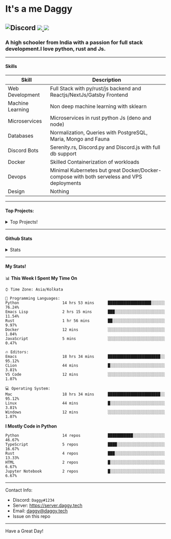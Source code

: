 
# It's a me Daggy

![Discord](https://img.shields.io/discord/491175207122370581?color=black&label=Discord&logo=discord) ![](https://img.shields.io/endpoint?url=https://dev.discordprofiles.me/api/badge/vscode/491174779278065689)<a href="https://github.com/Daggy1234">
  <img src="https://komarev.com/ghpvc/?username=Daggy1234&style=flat-square" />
</a>
 ----

### A high schooler from India with a passion for full stack development.I love python, rust and Js. 

-----

#### Skills

| Skill | Description |
| ----- | ----------- |
| Web Development | Full Stack with py/rust/js backend and Reactjs/NextJs/Gatsby Frontend
| Machine Learning | Non deep machine learning with sklearn |
| Microservices | Microservices in rust python Js (deno and node) |
| Databases | Normalization, Queries with PostgreSQL, Maria, Mongo and Fauna |
| Discord Bots | Serenity.rs, Discord.py and Discord.js with full db support |
| Docker | Skilled Containerization of workloads |
| Devops | Minimal Kubernetes but great Docker/Docker-compose with both serveless and VPS deployments |
| Design | Nothing |

---

#### Top Projects:
<details>
  <summary>Top Projects!</summary>
    
   - [Dagpi](https://dagpi.xyz) : Full stack api built with rust, postgres, redis, python and typescript with Full frontend dashboard and  full monitoring. Also 2 api wrappers for it.
    
   - [Dagbot](https://dagbot.daggy.tech): discord bot with website and feedback along with large fully customisable interface using Postgres and discord.py
    
   - [R.Daggy](https://github.com/Daggy1234/r/daggy): Private discord bot for my server with rust
    
   - [New York Pizza](https://github.com/Daggy1234/NewYorkPizza): A data science study that uses Data analysis and ML to predict the best place to open a pizza shop
 
</details>

-----

#### Github Stats

<details>
  <summary>Stats</summary>
<a href="https://github.com/Daggy1234">
  <img src="https://github-readme-stats.vercel.app/api?username=Daggy1234&show_icons=true&hide_border=true" />
</a><a href="https://github.com/Daggy1234">
  <img src="https://github-readme-stats.vercel.app/api/top-langs/?username=Daggy1234&layout=compact&langs_count=9&hide=css,html" />
</a>
</details>
  
---

#### My Stats!

<!--START_SECTION:waka-->
📊 **This Week I Spent My Time On** 

```text
⌚︎ Time Zone: Asia/Kolkata

💬 Programming Languages: 
Python                   14 hrs 53 mins      ███████████████████░░░░░░   76.24% 
Emacs Lisp               2 hrs 15 mins       ███░░░░░░░░░░░░░░░░░░░░░░   11.54% 
Rust                     1 hr 56 mins        ██░░░░░░░░░░░░░░░░░░░░░░░   9.97% 
Docker                   12 mins             ░░░░░░░░░░░░░░░░░░░░░░░░░   1.04% 
JavaScript               5 mins              ░░░░░░░░░░░░░░░░░░░░░░░░░   0.47%

🔥 Editors: 
Emacs                    18 hrs 34 mins      ███████████████████████░░   95.12% 
CLion                    44 mins             █░░░░░░░░░░░░░░░░░░░░░░░░   3.81% 
VS Code                  12 mins             ░░░░░░░░░░░░░░░░░░░░░░░░░   1.07%

💻 Operating System: 
Mac                      18 hrs 34 mins      ███████████████████████░░   95.12% 
Linux                    44 mins             █░░░░░░░░░░░░░░░░░░░░░░░░   3.81% 
Windows                  12 mins             ░░░░░░░░░░░░░░░░░░░░░░░░░   1.07%

```

**I Mostly Code in Python** 

```text
Python                   14 repos            ███████████░░░░░░░░░░░░░░   46.67% 
TypeScript               5 repos             ████░░░░░░░░░░░░░░░░░░░░░   16.67% 
Rust                     4 repos             ███░░░░░░░░░░░░░░░░░░░░░░   13.33% 
HTML                     2 repos             █░░░░░░░░░░░░░░░░░░░░░░░░   6.67% 
Jupyter Notebook         2 repos             █░░░░░░░░░░░░░░░░░░░░░░░░   6.67%

```



<!--END_SECTION:waka-->

---

Contact Info:

- Discord: `Daggy#1234`
- Server: https://server.daggy.tech
- Email: daggy@daggy.tech
- Issue on this repo

-----
Have a Great Day!
